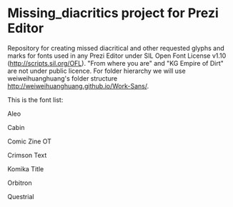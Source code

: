 # Missing_diacritics project for Prezi Editor
Repository for creating missed diacritical and other requested glyphs and marks for fonts used in any Prezi Editor under SIL Open Font License v1.10 (http://scripts.sil.org/OFL). "From where you are" and "KG Empire of Dirt" are not under public licence. For folder hierarchy we will use weiweihuanghuang's folder structure http://weiweihuanghuang.github.io/Work-Sans/.

This is the font list:

Aleo

Cabin

Comic Zine OT

Crimson Text

Komika Title

Orbitron

Questrial

